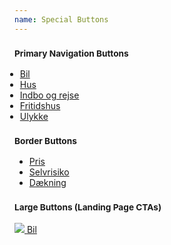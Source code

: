 ```yaml
---
name: Special Buttons
---
```

<h3><small>Primary Navigation Buttons</small></h3>
<ul class="button-group" style="margin-left:-15px; margin-right:-15px;">
	<li>
		<a class="button active button-arrow" href="#">
			Bil
			<div class="arrow-container">
				<span class="arrow arrow-left"></span>
				<span class="arrow arrow-right"></span>
			</div>
		</a>
	</li>
	<li>
		<a class="button button-arrow" href="#">
			Hus
			<div class="arrow-container">
				<span class="arrow arrow-left"></span>
				<span class="arrow arrow-right"></span>
			</div>
		</a>
	</li>
	<li>
		<a class="button button-arrow" href="#">
			Indbo og rejse
			<div class="arrow-container">
				<span class="arrow arrow-left"></span>
				<span class="arrow arrow-right"></span>
			</div>
		</a>
	</li>
	<li>
		<a class="button button-arrow" href="#">
			Fritidshus
			<div class="arrow-container">
				<span class="arrow arrow-left"></span>
				<span class="arrow arrow-right"></span>
			</div>
		</a>
	</li>
	<li>
		<a class="button button-arrow" href="#">
			Ulykke
			<div class="arrow-container">
				<span class="arrow arrow-left"></span>
				<span class="arrow arrow-right"></span>
			</div>
		</a>
	</li>
</ul>
<h3><small>Border Buttons</small></h3>
<ul class="button-group">
	<li><a href="#" class="button active button-border">Pris</a></li>
	<li><a href="#" class="button button-border">Selvrisiko</a></li>
	<li><a href="#" class="button button-border">Dækning</a></li>
</ul>
<h3><small>Large Buttons (Landing Page CTAs)</small></h3>
<a href="#" class="large-button">
	<div class="button-content">
		<div class="button-content-inner">
			<img class="button-icon" srcset="http://lorempixel.com/100/50 1x, http://lorempixel.com/200/100 2x" src="//placehold.it/50x50">
			<span>Bil</span>
		</div>
	</div>
</a>
